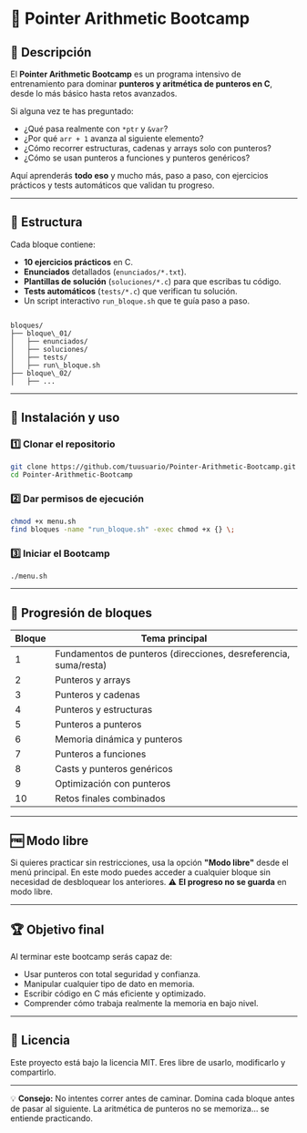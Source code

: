 # 🧠 Pointer Arithmetic Bootcamp

## 📌 Descripción
El **Pointer Arithmetic Bootcamp** es un programa intensivo de entrenamiento para dominar **punteros y aritmética de punteros en C**, desde lo más básico hasta retos avanzados.

Si alguna vez te has preguntado:
- ¿Qué pasa realmente con `*ptr` y `&var`?
- ¿Por qué `arr + 1` avanza al siguiente elemento?
- ¿Cómo recorrer estructuras, cadenas y arrays solo con punteros?
- ¿Cómo se usan punteros a funciones y punteros genéricos?

Aquí aprenderás **todo eso** y mucho más, paso a paso, con ejercicios prácticos y tests automáticos que validan tu progreso.

---

## 📂 Estructura
Cada bloque contiene:
- **10 ejercicios prácticos** en C.
- **Enunciados** detallados (`enunciados/*.txt`).
- **Plantillas de solución** (`soluciones/*.c`) para que escribas tu código.
- **Tests automáticos** (`tests/*.c`) que verifican tu solución.
- Un script interactivo `run_bloque.sh` que te guía paso a paso.

```

bloques/
├── bloque\_01/
│   ├── enunciados/
│   ├── soluciones/
│   ├── tests/
│   ├── run\_bloque.sh
├── bloque\_02/
│   ├── ...

````

---

## 🚀 Instalación y uso

### 1️⃣ Clonar el repositorio
```bash
git clone https://github.com/tuusuario/Pointer-Arithmetic-Bootcamp.git
cd Pointer-Arithmetic-Bootcamp
````

### 2️⃣ Dar permisos de ejecución

```bash
chmod +x menu.sh
find bloques -name "run_bloque.sh" -exec chmod +x {} \;
```

### 3️⃣ Iniciar el Bootcamp

```bash
./menu.sh
```

---

## 📘 Progresión de bloques

| Bloque | Tema principal                                                   |
| ------ | ---------------------------------------------------------------- |
| 1      | Fundamentos de punteros (direcciones, desreferencia, suma/resta) |
| 2      | Punteros y arrays                                                |
| 3      | Punteros y cadenas                                               |
| 4      | Punteros y estructuras                                           |
| 5      | Punteros a punteros                                              |
| 6      | Memoria dinámica y punteros                                      |
| 7      | Punteros a funciones                                             |
| 8      | Casts y punteros genéricos                                       |
| 9      | Optimización con punteros                                        |
| 10     | Retos finales combinados                                         |

---

## 🆓 Modo libre

Si quieres practicar sin restricciones, usa la opción **"Modo libre"** desde el menú principal.
En este modo puedes acceder a cualquier bloque sin necesidad de desbloquear los anteriores.
⚠️ **El progreso no se guarda** en modo libre.

---

## 🏆 Objetivo final

Al terminar este bootcamp serás capaz de:

* Usar punteros con total seguridad y confianza.
* Manipular cualquier tipo de dato en memoria.
* Escribir código en C más eficiente y optimizado.
* Comprender cómo trabaja realmente la memoria en bajo nivel.

---

## 📜 Licencia

Este proyecto está bajo la licencia MIT.
Eres libre de usarlo, modificarlo y compartirlo.

---

💡 **Consejo:** No intentes correr antes de caminar.
Domina cada bloque antes de pasar al siguiente.
La aritmética de punteros no se memoriza… se entiende practicando.

```
